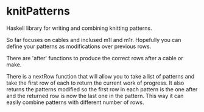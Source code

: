 # knitPatterns
Haskell library for writing and combining knitting patterns.

So far focuses on cables and inclused m1l and m1r. Hopefully you can define your patterns as modifications over previous rows.

There are 'after' functions to produce the correct rows after a cable or make. 

There is a nextRow function that will allow you to take a list of patterns and take the first row of each to return the current work of progress. It also returns the patterns modified so the first row in each pattern is the one after and the returned row is now the last one in the pattern. This way it can easily combine patterns with different number of rows. 
